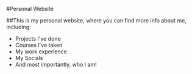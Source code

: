 #Personal Website

##This is my personal website, where you can find more info about me, including: 
- Projects I've done
- Courses I've taken
- My work experience
- My Socials
- And most importantly, who I am!
